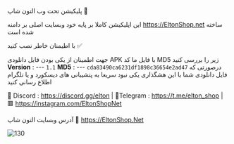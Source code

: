   پلیکیشن تحت وب التون شاپ 🏪

این اپلیکیشن کاملا بر پایه خود وبسایت اصلی بر دامنه https://EltonShop.net ساخته شده است

با اطیمنان خاطر نصب کنید ✅

جهت اطمینان از یکی بودن فایل دانلودی APK با فایل ما کد MD5 زیر را بررسی کنید
**Version** : 
---  ```1.1```
**MD5** :
---  ```cda83490ca6231df1898c36654e2ad47```
درصورتی که فایل دانلودی شما با این هشگذاری یکی نبود سریعا به پتشیبانی های دیسکورد و یا تلگرام اطلاع رسانی کنید

🪩 Discord : https://discord.gg/elton | 🚀Telegram : https://t.me/elton_shop | 🟥 https://instagram.com/EltonShopNet


آدرس وبسایت التون شاپ 💜 
https://EltonShop.Net


![130](https://github.com/user-attachments/assets/9398f2a4-ac4c-4b0f-b1f3-297bc2e78b95)

